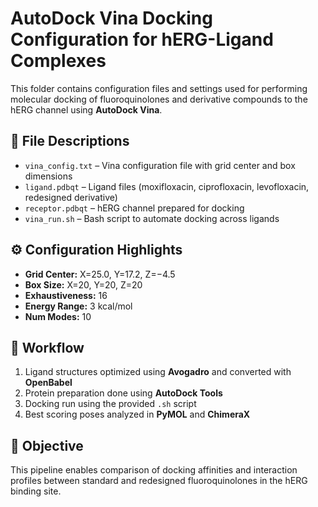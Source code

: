 # AutoDock Vina Docking Configuration for hERG-Ligand Complexes

This folder contains configuration files and settings used for performing molecular docking of fluoroquinolones and derivative compounds to the hERG channel using **AutoDock Vina**.

## 📂 File Descriptions

- `vina_config.txt` – Vina configuration file with grid center and box dimensions
- `ligand.pdbqt` – Ligand files (moxifloxacin, ciprofloxacin, levofloxacin, redesigned derivative)
- `receptor.pdbqt` – hERG channel prepared for docking
- `vina_run.sh` – Bash script to automate docking across ligands

## ⚙️ Configuration Highlights

- **Grid Center:** X=25.0, Y=17.2, Z=−4.5  
- **Box Size:** X=20, Y=20, Z=20  
- **Exhaustiveness:** 16  
- **Energy Range:** 3 kcal/mol  
- **Num Modes:** 10  

## 🔄 Workflow

1. Ligand structures optimized using **Avogadro** and converted with **OpenBabel**
2. Protein preparation done using **AutoDock Tools**
3. Docking run using the provided `.sh` script
4. Best scoring poses analyzed in **PyMOL** and **ChimeraX**

## 🧪 Objective

This pipeline enables comparison of docking affinities and interaction profiles between standard and redesigned fluoroquinolones in the hERG binding site.
